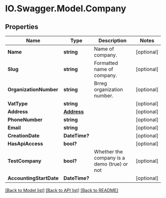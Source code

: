 # IO.Swagger.Model.Company

## Properties

 Name                    | Type                      | Description                                 | Notes
-------------------------|---------------------------|---------------------------------------------|------------
 **Name**                | **string**                | Name of company.                            | [optional]
 **Slug**                | **string**                | Formatted name of company.                  | [optional]
 **OrganizationNumber**  | **string**                | Brreg organization number.                  | [optional]
 **VatType**             | **string**                |                                             | [optional]
 **Address**             | [**Address**](Address.md) |                                             | [optional]
 **PhoneNumber**         | **string**                |                                             | [optional]
 **Email**               | **string**                |                                             | [optional]
 **CreationDate**        | **DateTime?**             |                                             | [optional]
 **HasApiAccess**        | **bool?**                 |                                             | [optional]
 **TestCompany**         | **bool?**                 | Whether the company is a demo (true) or not | [optional]
 **AccountingStartDate** | **DateTime?**             |                                             | [optional]

[[Back to Model list]](../README.md#documentation-for-models) [[Back to API list]](../README.md#documentation-for-api-endpoints) [[Back to README]](../README.md)

